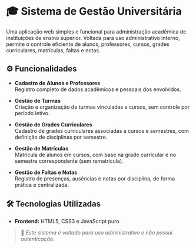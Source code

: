 # 🎓 Sistema de Gestão Universitária

Uma aplicação web simples e funcional para administração acadêmica de instituições de ensino superior. Voltada para uso administrativo interno, permite o controle eficiente de alunos, professores, cursos, grades curriculares, matrículas, faltas e notas.

## ⚙️ Funcionalidades

- **Cadastro de Alunos e Professores**  
  Registro completo de dados acadêmicos e pessoais dos envolvidos.

- **Gestão de Turmas**  
  Criação e organização de turmas vinculadas a cursos, sem controle por período letivo.

- **Gestão de Grades Curriculares**  
  Cadastro de grades curriculares associadas a cursos e semestres, com definição de disciplinas por semestre.

- **Gestão de Matrículas**  
  Matrícula de alunos em cursos, com base na grade curricular e no semestre correspondente (sem rematrícula).

- **Gestão de Faltas e Notas**  
  Registro de presenças, ausências e notas por disciplina, de forma prática e centralizada.

## 🛠️ Tecnologias Utilizadas

- **Frontend:** HTML5, CSS3 e JavaScript puro    



> 🔐 *Este sistema é voltado para uso administrativo e não possui autenticação.*

